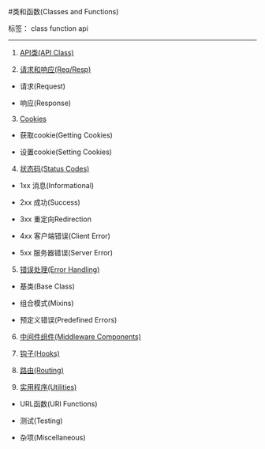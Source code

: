 ﻿#类和函数(Classes and Functions)

标签： class function api 

---
1. [API类(API Class)][1]

2. [请求和响应(Req/Resp)][2]

- 请求(Request)

- 响应(Response)

3. [Cookies][3]

- 获取cookie(Getting Cookies)

- 设置cookie(Setting Cookies)

4. [状态码(Status Codes)][4]

- 1xx 消息(Informational)

- 2xx 成功(Success)

- 3xx 重定向Redirection

- 4xx 客户端错误(Client Error)

- 5xx 服务器错误(Server Error)

5. [错误处理(Error Handling)][5]

- 基类(Base Class)

- 组合模式(Mixins)

- 预定义错误(Predefined Errors)

6. [中间件组件(Middleware Components)][6]

7. [钩子(Hooks)][7]

8. [路由(Routing)][8]

9. [实用程序(Utilities)][9]

- URL函数(URI Functions)

- 测试(Testing)

- 杂项(Miscellaneous)


  [1]: https://github.com/wujianye3/Falcon-Tutorial-in-Chinese/blob/master/classes-and-functions/1_API.md
  [2]: https://github.com/wujianye3/Falcon-Tutorial-in-Chinese/blob/master/classes-and-functions/2_Req&Resp
  [3]: https://github.com/wujianye3/Falcon-Tutorial-in-Chinese/blob/master/classes-and-functions/3_Cookies.md
  [4]: https://github.com/wujianye3/Falcon-Tutorial-in-Chinese/blob/master/classes-and-functions/4_Status_codes.md
  [5]: https://github.com/wujianye3/Falcon-Tutorial-in-Chinese/blob/master/classes-and-functions/5_Error_Handling.md
  [6]: https://github.com/wujianye3/Falcon-Tutorial-in-Chinese/blob/master/classes-and-functions/6_Middleware_Components.md
  [7]: https://github.com/wujianye3/Falcon-Tutorial-in-Chinese/blob/master/classes-and-functions/7_Hooks.md
  [8]: https://github.com/wujianye3/Falcon-Tutorial-in-Chinese/blob/master/classes-and-functions/8_Routing.md
  [9]: https://github.com/wujianye3/Falcon-Tutorial-in-Chinese/blob/master/classes-and-functions/9_Utilities.md
